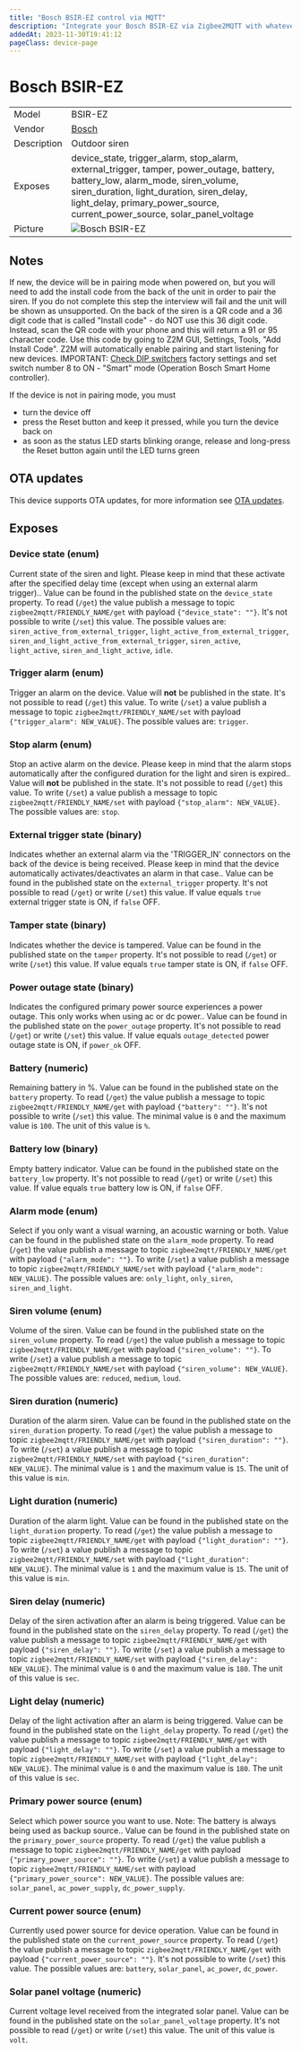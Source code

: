 ```yaml
---
title: "Bosch BSIR-EZ control via MQTT"
description: "Integrate your Bosch BSIR-EZ via Zigbee2MQTT with whatever smart home infrastructure you are using without the vendor's bridge or gateway."
addedAt: 2023-11-30T19:41:12
pageClass: device-page
---
```


<!-- !!!! -->
<!-- ATTENTION: This file is auto-generated through docgen! -->
<!-- You can only edit the "Notes"-Section between the two comment lines "Notes BEGIN" and "Notes END". -->
<!-- Do not use h1 or h2 heading within "## Notes"-Section. -->
<!-- !!!! -->

# Bosch BSIR-EZ

|     |     |
|-----|-----|
| Model | BSIR-EZ  |
| Vendor  | [Bosch](/supported-devices/#v=Bosch)  |
| Description | Outdoor siren |
| Exposes | device_state, trigger_alarm, stop_alarm, external_trigger, tamper, power_outage, battery, battery_low, alarm_mode, siren_volume, siren_duration, light_duration, siren_delay, light_delay, primary_power_source, current_power_source, solar_panel_voltage |
| Picture | ![Bosch BSIR-EZ](https://www.zigbee2mqtt.io/images/devices/BSIR-EZ.png) |


<!-- Notes BEGIN: You can edit here. Add "## Notes" headline if not already present. -->
## Notes
If new, the device will be in pairing mode when powered on, but you will need to add the install code from the back of the unit in order to pair the siren. If you do not complete this step the interview will fail and the unit will be shown as unsupported. On the back of the siren is a QR code and a 36 digit code that is called "Install code" - do NOT use this 36 digit code. Instead, scan the QR code with your phone and this will return a 91 or 95 character code. Use this code by going to Z2M GUI, Settings, Tools, "Add Install Code". Z2M will automatically enable pairing and start listening for new devices.
IMPORTANT: [Check DIP switchers](https://github.com/Koenkk/zigbee2mqtt/issues/28088) factory settings and set switch number 8 to ON - "Smart" mode (Operation Bosch Smart Home controller).

If the device is not in pairing mode, you must
- turn the device off
- press the Reset button and keep it pressed, while you turn the device back on
- as soon as the status LED starts blinking orange, release and long-press the Reset button again until the LED turns green
<!-- Notes END: Do not edit below this line -->


## OTA updates
This device supports OTA updates, for more information see [OTA updates](../guide/usage/ota_updates.md).



## Exposes

### Device state (enum)
Current state of the siren and light. Please keep in mind that these activate after the specified delay time (except when using an external alarm trigger)..
Value can be found in the published state on the `device_state` property.
To read (`/get`) the value publish a message to topic `zigbee2mqtt/FRIENDLY_NAME/get` with payload `{"device_state": ""}`.
It's not possible to write (`/set`) this value.
The possible values are: `siren_active_from_external_trigger`, `light_active_from_external_trigger`, `siren_and_light_active_from_external_trigger`, `siren_active`, `light_active`, `siren_and_light_active`, `idle`.

### Trigger alarm (enum)
Trigger an alarm on the device.
Value will **not** be published in the state.
It's not possible to read (`/get`) this value.
To write (`/set`) a value publish a message to topic `zigbee2mqtt/FRIENDLY_NAME/set` with payload `{"trigger_alarm": NEW_VALUE}`.
The possible values are: `trigger`.

### Stop alarm (enum)
Stop an active alarm on the device. Please keep in mind that the alarm stops automatically after the configured duration for the light and siren is expired..
Value will **not** be published in the state.
It's not possible to read (`/get`) this value.
To write (`/set`) a value publish a message to topic `zigbee2mqtt/FRIENDLY_NAME/set` with payload `{"stop_alarm": NEW_VALUE}`.
The possible values are: `stop`.

### External trigger state (binary)
Indicates whether an external alarm via the 'TRIGGER_IN' connectors on the back of the device is being received. Please keep in mind that the device automatically activates/deactivates an alarm in that case..
Value can be found in the published state on the `external_trigger` property.
It's not possible to read (`/get`) or write (`/set`) this value.
If value equals `true` external trigger state is ON, if `false` OFF.

### Tamper state (binary)
Indicates whether the device is tampered.
Value can be found in the published state on the `tamper` property.
It's not possible to read (`/get`) or write (`/set`) this value.
If value equals `true` tamper state is ON, if `false` OFF.

### Power outage state (binary)
Indicates the configured primary power source experiences a power outage. This only works when using ac or dc power..
Value can be found in the published state on the `power_outage` property.
It's not possible to read (`/get`) or write (`/set`) this value.
If value equals `outage_detected` power outage state is ON, if `power_ok` OFF.

### Battery (numeric)
Remaining battery in %.
Value can be found in the published state on the `battery` property.
To read (`/get`) the value publish a message to topic `zigbee2mqtt/FRIENDLY_NAME/get` with payload `{"battery": ""}`.
It's not possible to write (`/set`) this value.
The minimal value is `0` and the maximum value is `100`.
The unit of this value is `%`.

### Battery low (binary)
Empty battery indicator.
Value can be found in the published state on the `battery_low` property.
It's not possible to read (`/get`) or write (`/set`) this value.
If value equals `true` battery low is ON, if `false` OFF.

### Alarm mode (enum)
Select if you only want a visual warning, an acoustic warning or both.
Value can be found in the published state on the `alarm_mode` property.
To read (`/get`) the value publish a message to topic `zigbee2mqtt/FRIENDLY_NAME/get` with payload `{"alarm_mode": ""}`.
To write (`/set`) a value publish a message to topic `zigbee2mqtt/FRIENDLY_NAME/set` with payload `{"alarm_mode": NEW_VALUE}`.
The possible values are: `only_light`, `only_siren`, `siren_and_light`.

### Siren volume (enum)
Volume of the siren.
Value can be found in the published state on the `siren_volume` property.
To read (`/get`) the value publish a message to topic `zigbee2mqtt/FRIENDLY_NAME/get` with payload `{"siren_volume": ""}`.
To write (`/set`) a value publish a message to topic `zigbee2mqtt/FRIENDLY_NAME/set` with payload `{"siren_volume": NEW_VALUE}`.
The possible values are: `reduced`, `medium`, `loud`.

### Siren duration (numeric)
Duration of the alarm siren.
Value can be found in the published state on the `siren_duration` property.
To read (`/get`) the value publish a message to topic `zigbee2mqtt/FRIENDLY_NAME/get` with payload `{"siren_duration": ""}`.
To write (`/set`) a value publish a message to topic `zigbee2mqtt/FRIENDLY_NAME/set` with payload `{"siren_duration": NEW_VALUE}`.
The minimal value is `1` and the maximum value is `15`.
The unit of this value is `min`.

### Light duration (numeric)
Duration of the alarm light.
Value can be found in the published state on the `light_duration` property.
To read (`/get`) the value publish a message to topic `zigbee2mqtt/FRIENDLY_NAME/get` with payload `{"light_duration": ""}`.
To write (`/set`) a value publish a message to topic `zigbee2mqtt/FRIENDLY_NAME/set` with payload `{"light_duration": NEW_VALUE}`.
The minimal value is `1` and the maximum value is `15`.
The unit of this value is `min`.

### Siren delay (numeric)
Delay of the siren activation after an alarm is being triggered.
Value can be found in the published state on the `siren_delay` property.
To read (`/get`) the value publish a message to topic `zigbee2mqtt/FRIENDLY_NAME/get` with payload `{"siren_delay": ""}`.
To write (`/set`) a value publish a message to topic `zigbee2mqtt/FRIENDLY_NAME/set` with payload `{"siren_delay": NEW_VALUE}`.
The minimal value is `0` and the maximum value is `180`.
The unit of this value is `sec`.

### Light delay (numeric)
Delay of the light activation after an alarm is being triggered.
Value can be found in the published state on the `light_delay` property.
To read (`/get`) the value publish a message to topic `zigbee2mqtt/FRIENDLY_NAME/get` with payload `{"light_delay": ""}`.
To write (`/set`) a value publish a message to topic `zigbee2mqtt/FRIENDLY_NAME/set` with payload `{"light_delay": NEW_VALUE}`.
The minimal value is `0` and the maximum value is `180`.
The unit of this value is `sec`.

### Primary power source (enum)
Select which power source you want to use. Note: The battery is always being used as backup source..
Value can be found in the published state on the `primary_power_source` property.
To read (`/get`) the value publish a message to topic `zigbee2mqtt/FRIENDLY_NAME/get` with payload `{"primary_power_source": ""}`.
To write (`/set`) a value publish a message to topic `zigbee2mqtt/FRIENDLY_NAME/set` with payload `{"primary_power_source": NEW_VALUE}`.
The possible values are: `solar_panel`, `ac_power_supply`, `dc_power_supply`.

### Current power source (enum)
Currently used power source for device operation.
Value can be found in the published state on the `current_power_source` property.
To read (`/get`) the value publish a message to topic `zigbee2mqtt/FRIENDLY_NAME/get` with payload `{"current_power_source": ""}`.
It's not possible to write (`/set`) this value.
The possible values are: `battery`, `solar_panel`, `ac_power`, `dc_power`.

### Solar panel voltage (numeric)
Current voltage level received from the integrated solar panel.
Value can be found in the published state on the `solar_panel_voltage` property.
It's not possible to read (`/get`) or write (`/set`) this value.
The unit of this value is `volt`.

